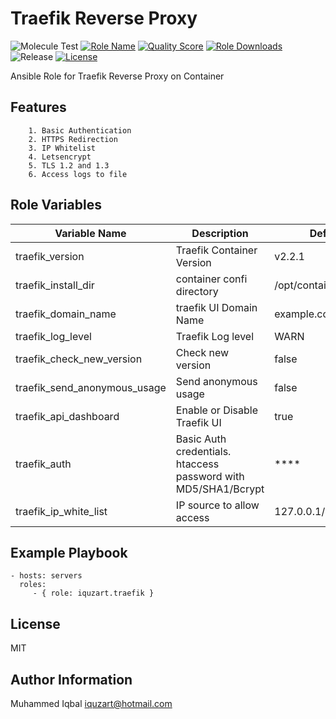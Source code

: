 Traefik Reverse Proxy
=========


![Molecule Test](https://github.com/iquzart/ansible-role-traefik/workflows/Molecule%20Test/badge.svg?) 
[![Role Name](https://img.shields.io/ansible/role/55261?label=Role%20Name&logo=ansible&style=flat-square)](https://galaxy.ansible.com/iquzart/traefik)
[![Quality Score](https://img.shields.io/ansible/quality/55261?label=Quality%20Score&logo=ansible&style=flat-square)](https://galaxy.ansible.com/iquzart/traefik)
[![Role Downloads](https://img.shields.io/ansible/role/d/55261?label=Role%20Downloads&logo=ansible&style=flat-square)](https://galaxy.ansible.com/iquzart/traefik)
![Release](https://img.shields.io/github/v/release/iquzart/ansible-role-traefik?style=flat-square)
[![License](https://img.shields.io/:license-mit-blue.svg?style=flat-square)](https://badges.mit-license.org)


Ansible Role for Traefik Reverse Proxy on Container

Features
---------
```
    1. Basic Authentication
    2. HTTPS Redirection
    3. IP Whitelist
    4. Letsencrypt
    5. TLS 1.2 and 1.3
    6. Access logs to file
```


Role Variables
--------------

| Variable Name| Description | Default |
|---|---|---|
| traefik_version  | Traefik Container Version | v2.2.1 |
| traefik_install_dir  | container confi directory  | /opt/containers/traefik |
| traefik_domain_name  | traefik UI Domain Name  | example.com |
| traefik_log_level  | Traefik Log level  | WARN  |
| traefik_check_new_version | Check new version | false | 
| traefik_send_anonymous_usage | Send anonymous usage | false |
| traefik_api_dashboard | Enable or Disable Traefik UI | true |
| traefik_auth | Basic Auth credentials. htaccess password with MD5/SHA1/Bcrypt  | **** |
| traefik_ip_white_list | IP source to allow access | 127.0.0.1/32 |


Example Playbook
----------------

    - hosts: servers
      roles:
         - { role: iquzart.traefik }

License
-------

MIT

Author Information
------------------

Muhammed Iqbal <iquzart@hotmail.com>

